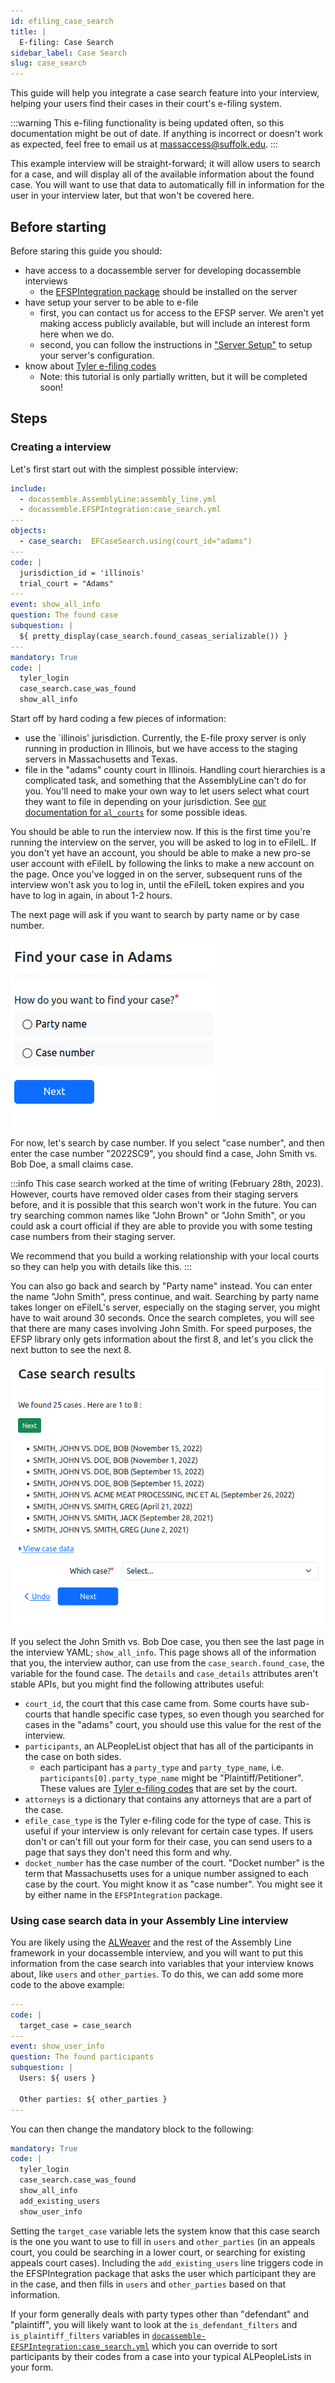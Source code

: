 ```yaml
---
id: efiling_case_search
title: |
  E-filing: Case Search
sidebar_label: Case Search
slug: case_search
---
```


This guide will help you integrate a case search feature into
your interview, helping your users find their cases in their
court's e-filing system.

:::warning
This e-filing functionality is being updated often, so this documentation might be out of date.
If anything is incorrect or doesn't work as expected, feel free to email us at
[massaccess@suffolk.edu](mailto:massaccess@suffolk.edu).
:::

This example interview will be straight-forward; it will allow users
to search for a case, and will display all of the available information
about the found case. You will want to use that data to automatically
fill in information for the user in your interview later, but that won't be covered here.

## Before starting

Before staring this guide you should:

* have access to a docassemble server for developing docassemble interviews
  * the [EFSPIntegration package](https://github.com/SuffolkLITLab/docassemble-EFSPIntegration) should be installed on the server
* have setup your server to be able to e-file
  * first, you can contact us for access to the EFSP server.
      We aren't yet making access publicly available, but
      will include an interest form here when we do.
  * second, you can follow the instructions in ["Server Setup"](efiling_through_docassemble#server-setup) to setup your server's
    configuration.
* know about [Tyler e-filing codes](efiling_codes)
  * Note: this tutorial is only partially written, but it will be completed soon!

## Steps

### Creating a interview

Let's first start out with the simplest possible interview:

```yaml
include:
  - docassemble.AssemblyLine:assembly_line.yml
  - docassemble.EFSPIntegration:case_search.yml
---
objects:
  - case_search:  EFCaseSearch.using(court_id="adams")
---
code: |
  jurisdiction_id = 'illinois'
  trial_court = "Adams"
---
event: show_all_info
question: The found case
subquestion: |
  ${ pretty_display(case_search.found_caseas_serializable()) }
---
mandatory: True
code: |
  tyler_login
  case_search.case_was_found
  show_all_info
```

Start off by hard coding a few pieces of information:

* use the `illinois' jurisdiction. Currently, the E-file proxy server is only running in production in Illinois, but we have access to the staging servers in Massachusetts and Texas.
* file in the "adams" county court in Illinois. Handling court
  hierarchies is a complicated task, and something that the AssemblyLine can't do for you. You'll need to make your own way to let users select what court they want to file in depending on your jurisdiction. See [our documentation for `al_courts`](../AssemblyLine/al_courts) for some possible ideas.

You should be able to run the interview now. If this is the first time you're running the interview on the server, you will be asked to log in to eFileIL. If you don't yet have an account, you should be able to make a new pro-se user account with eFileIL by following the links to make a new account on the page. Once you've logged in on the server, subsequent runs of the interview won't ask you to log in, until the eFileIL token expires and you have to log in again, in about 1-2 hours.

The next page will ask if you want to search by party name or by case number.

![A screenshot of the case search screen. The title says "Find your case in Adams", followed by the question "How do you want to find your case?" and the options "Party name" and "Case number".](../../assets/case_search_start.png)


For now, let's search by case number. If you select "case number", and then enter the case number "2022SC9",
you should find a case, John Smith vs. Bob Doe, a small claims case.

:::info
This case search worked at the time of writing (February 28th, 2023). However,
courts have removed older cases from their staging servers before, and it is
possible that this search won't work in the future. You can try searching
common names like "John Brown" or "John Smith", or you could ask a court
official if they are able to provide you with some testing case numbers from
their staging server.

We recommend that you build a working relationship with your local courts so
they can help you with details like this.
:::

You can also go back and search by "Party name" instead. You can enter the name "John Smith",
press continue, and wait. Searching by party name takes longer on eFileIL's server, especially on the staging server, you might have to wait around 30 seconds. Once the search completes, you
will see that there are many cases involving John Smith. For speed purposes, the EFSP library
only gets information about the first 8, and let's you click the next button to see the next 8.

![A screenshot of the "case search results" page. At the top it says "We found 25 cases. Here are 1 to 8:", with a "next" button below it. There is a bulleted list showing 8 cases involving John Smith and various other parties.](../../assets/case_search_results.png)

If you select the John Smith vs. Bob Doe case, you then see the last page in the interview YAML; `show_all_info`. This page shows all of the information that you, the interview author, can use
from the `case_search.found_case`, the variable for the found case. The `details` and
`case_details` attributes aren't stable APIs, but you might find the following attributes useful:

* `court_id`, the court that this case came from. Some courts have sub-courts that handle
  specific case types, so even though you searched for cases in the "adams" court, you
  should use this value for the rest of the interview.
* `participants`, an ALPeopleList object that has all of the participants in the case on both sides.
  * each participant has a `party_type` and `party_type_name`, i.e. `participants[0].party_type_name` might be "Plaintiff/Petitioner". These values are [Tyler e-filing codes](efiling_codes) that are set by the court.
* `attorneys` is a dictionary that contains any attorneys that are a part of the case.
* `efile_case_type` is the Tyler e-filing code for the type of case. This is useful if your interview
  is only relevant for certain case types. If users don't or can't fill out your form for their case, you can send users to a page that says they don't need this form and why.
* `docket_number` has the case number of the court. "Docket number" is the term that Massachusetts
  uses for a unique number assigned to each case by the court. You might know it as "case number".
  You might see it by either name in the `EFSPIntegration` package.

### Using case search data in your Assembly Line interview

You are likely using the [ALWeaver](../../authoring/weaver_overview.md) and the rest of the Assembly Line framework
in your docassemble interview, and you will want to put this information from the case search into
variables that your interview knows about, like `users` and `other_parties`. To do this, we can add
some more code to the above example:

```yaml
---
code: |
  target_case = case_search
---
event: show_user_info
question: The found participants
subquestion: |
  Users: ${ users }

  Other parties: ${ other_parties }
---
```

You can then change the mandatory block to the following:

```yaml
mandatory: True
code: |
  tyler_login
  case_search.case_was_found
  show_all_info
  add_existing_users
  show_user_info
```

Setting the `target_case` variable lets the system know that this case search is the one you want to use to fill in `users` and `other_parties` (in an appeals court, you could be searching in a lower court, or searching for existing appeals
court cases). Including the `add_existing_users` line triggers code in the EFSPIntegration package that asks the user which participant they are in the case,
and then fills in `users` and `other_parties` based on that information.

If your form generally deals with party types other than "defendant" and "plaintiff", you will likely want to look at the `is_defendant_filters` and `is_plaintiff_filters` variables in [`docassemble-EFSPIntegration:case_search.yml`](https://github.com/SuffolkLITLab/docassemble-EFSPIntegration/blob/main/docassemble/EFSPIntegration/data/questions/case_search.yml)
which you can override to sort participants by their codes from a case into your typical
ALPeopleLists in your form.
